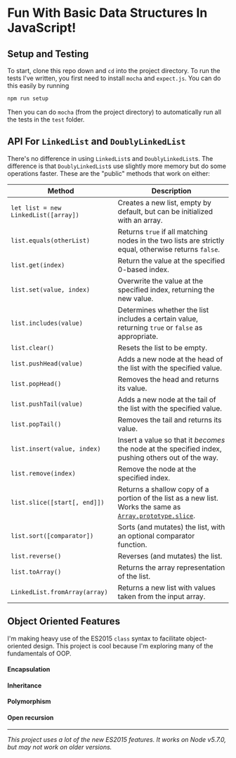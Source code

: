 # Fun With Basic Data Structures In JavaScript!

## Setup and Testing

To start, clone this repo down and `cd` into the project directory. To run the tests I've written, you first need to install `mocha` and `expect.js`. You can do this easily by running

```bash
npm run setup
```

Then you can do `mocha` (from the project directory) to automatically run all the tests in the `test` folder.

## API For `LinkedList` and `DoublyLinkedList`

There's no difference in using `LinkedList`s and `DoublyLinkedList`s. The difference is that `DoublyLinkedList`s use slightly more memory but do some operations faster. These are the "public" methods that work on either:

| Method                               | Description |
| ------------------------------------ | ----------- |
| `let list = new LinkedList([array])` | Creates a new list, empty by default, but can be initialized with an array. |
| `list.equals(otherList)`             | Returns `true` if all matching nodes in the two lists are strictly equal, otherwise returns `false`. |
| `list.get(index)`                    | Return the value at the specified 0-based index. |
| `list.set(value, index)`             | Overwrite the value at the specified index, returning the new value. |
| `list.includes(value)`               | Determines whether the list includes a certain value, returning `true` or `false` as appropriate. |
| `list.clear()`                       | Resets the list to be empty. |
| `list.pushHead(value)`               | Adds a new node at the head of the list with the specified value. |
| `list.popHead()`                     | Removes the head and returns its value. |
| `list.pushTail(value)`               | Adds a new node at the tail of the list with the specified value. |
| `list.popTail()`                     | Removes the tail and returns its value. |
| `list.insert(value, index)`          | Insert a value so that it *becomes* the node at the specified index, pushing others out of the way. |
| `list.remove(index)`                 | Remove the node at the specified index. |
| `list.slice([start[, end]])`         | Returns a shallow copy of a portion of the list as a new list. Works the same as [`Array.prototype.slice`](https://developer.mozilla.org/en-US/docs/Web/JavaScript/Reference/Global_Objects/Array/slice). |
| `list.sort([comparator])`            | Sorts (and mutates) the list, with an optional comparator function. |
| `list.reverse()`                     | Reverses (and mutates) the list. |
| `list.toArray()`                     | Returns the array representation of the list. |
| `LinkedList.fromArray(array)`        | Returns a new list with values taken from the input array. |

## Object Oriented Features

I'm making heavy use of the ES2015 `class` syntax to facilitate object-oriented design. This project is cool because I'm exploring many of the fundamentals of OOP.

#### Encapsulation

#### Inheritance

#### Polymorphism

#### Open recursion

***

_This project uses a lot of the new ES2015 features. It works on Node v5.7.0, but may not work on older versions._
